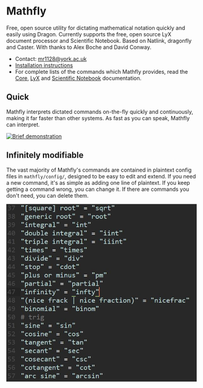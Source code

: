 # Mathfly
Free, open source utility for dictating mathematical notation quickly and easily using Dragon. Currently supports the free, open source LyX document processor and Scientific Notebook. Based on Natlink, dragonfly and Caster. With thanks to Alex Boche and David Conway.

* Contact: mr1128@york.ac.uk
* [Installation instructions](mathfly/docs/installation.md)
* For complete lists of the commands which Mathfly provides, read the [Core](mathfly/docs/Core.pdf), [LyX](mathfly/docs/LyX.pdf) and [Scientific Notebook](mathfly/docs/Scientific_Notebook.pdf) documentation.

## Quick
Mathfly interprets dictated commands on-the-fly quickly and continuously, making it far faster than other systems. As fast as you can speak, Mathfly can interpret.

[![Brief demonstration](http://img.youtube.com/vi/7eZ6fMztvwA/0.jpg)](https://www.youtube.com/watch?v=7eZ6fMztvwA)

## Infinitely modifiable
The vast majority of Mathfly's commands are contained in plaintext config files in `mathfly/config/`, designed to be easy to edit and extend. If you need a new command, it's as simple as adding one line of plaintext. If you keep getting a command wrong, you can change it. If there are commands you don't need, you can delete them.

![Modification](mathfly/docs/modification.JPG)